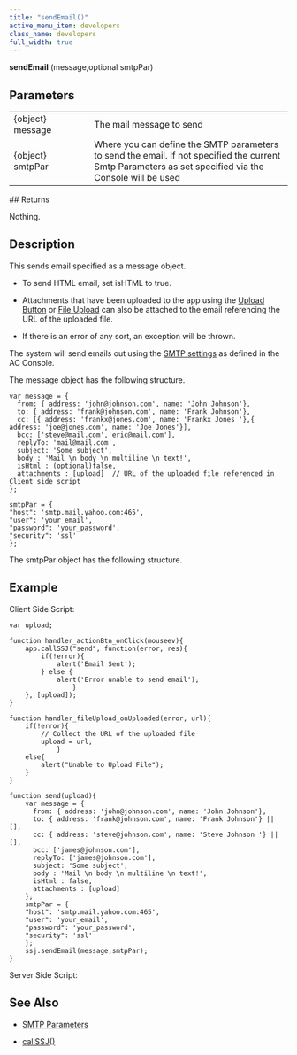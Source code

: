 ```yaml
---
title: "sendEmail()"
active_menu_item: developers
class_name: developers
full_width: true
---
```



**sendEmail** (message,optional smtpPar)

## Parameters

<table>
<tr>
<td width="165">
{object} message

</td>
<td width="12">
</td>
<td width="703">
The mail message to send

</td>
</tr>
<tr>
<td width="165">
{object} smtpPar

</td>
<td width="12">
</td>
<td width="703">
Where you can define the SMTP parameters to send the email. If not specified the current Smtp Parameters as set specified via the Console will be used

</td>
</tr>
</table>
## Returns

Nothing.

## Description

This sends email specified as a message object.

 - To send HTML email, set isHTML to true.

 - Attachments that have been uploaded to the app using the [Upload Button](../../../../product-guide/widget-properties-events/mobile/upload-button) or [File Upload](../../../../product-guide/widget-properties-events/advanced/file-upload) can also be attached to the email referencing the URL of the uploaded file.

 - If there is an error of any sort, an exception will be thrown.

The system will send emails out using the [SMTP settings](../../../../product-guide/the-console/console-tabs/more/account-variables/smtp-parameters/) as defined in the AC Console.

The message object has the following structure.

    var message = {
      from: { address: 'john@johnson.com', name: 'John Johnson'},
      to: { address: 'frank@johnson.com', name: 'Frank Johnson'},
      cc: [{ address: 'frankx@jones.com', name: 'Frankx Jones '},{ address: 'joe@jones.com', name: 'Joe Jones'}],
      bcc: ['steve@mail.com','eric@mail.com'],
      replyTo: 'mail@mail.com',
      subject: 'Some subject',
      body : 'Mail \n body \n multiline \n text!',
      isHtml : (optional)false,
      attachments : [upload]  // URL of the uploaded file referenced in Client side script
    };
     
    smtpPar = {
    "host": 'smtp.mail.yahoo.com:465',
    "user": 'your_email',
    "password": 'your_password',
    "security": 'ssl'
    };
     
   

The smtpPar object has the following structure.

## Example

Client Side Script:

    var upload;
     
    function handler_actionBtn_onClick(mouseev){
        app.callSSJ("send", function(error, res){
            if(!error){
                alert('Email Sent');
            } else {
                alert('Error unable to send email');
                    }
        }, [upload]);
    }
     
    function handler_fileUpload_onUploaded(error, url){
        if(!error){
            // Collect the URL of the uploaded file
            upload = url;  
                }
        else{
            alert("Unable to Upload File");
        }
    }
     
    function send(upload){
        var message = {
          from: { address: 'john@johnson.com', name: 'John Johnson'},
          to: { address: 'frank@johnson.com', name: 'Frank Johnson'} || [],
          cc: { address: 'steve@johnson.com', name: 'Steve Johnson '} || [],
          bcc: ['james@johnson.com'],
          replyTo: ['james@johnson.com'],
          subject: 'Some subject',
          body : 'Mail \n body \n multiline \n text!',
          isHtml : false,
          attachments : [upload]
        };
        smtpPar = {
        "host": 'smtp.mail.yahoo.com:465',
        "user": 'your_email',
        "password": 'your_password',
        "security": 'ssl'
        };
        ssj.sendEmail(message,smtpPar);
    }
   

Server Side Script:

## See Also

 - [SMTP Parameters](../../../../product-guide/the-console/console-tabs/more/account-variables/smtp-parameters/)

 - [callSSJ()](../../../client-api/app-functions/callservice)

